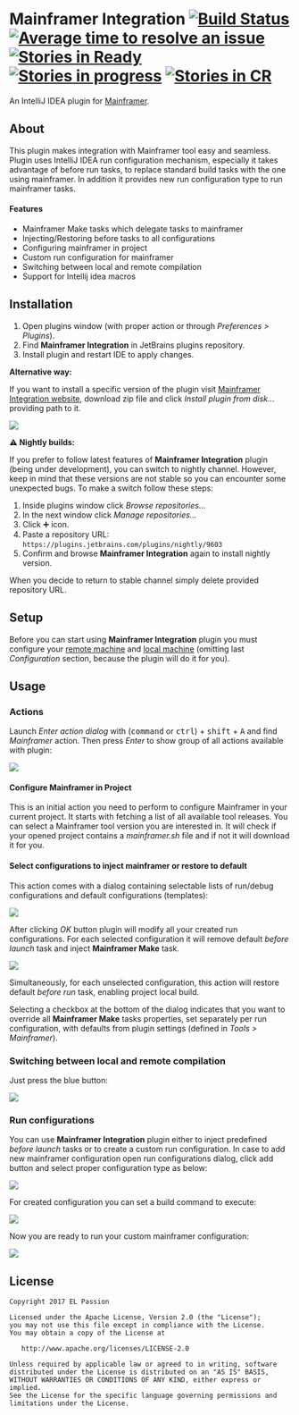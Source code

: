 # Mainframer Integration [![Build Status](https://travis-ci.org/elpassion/mainframer-intellij-plugin.svg?branch=develop)](https://travis-ci.org/elpassion/mainframer-intellij-plugin) [![Average time to resolve an issue](http://isitmaintained.com/badge/resolution/elpassion/mainframer-intellij-plugin.svg)](http://isitmaintained.com/project/elpassion/mainframer-intellij-plugin "Average time to resolve an issue") [![Stories in Ready](https://badge.waffle.io/elpassion/mainframer-intellij-plugin.svg?label=ready&title=Ready)](http://waffle.io/elpassion/mainframer-intellij-plugin) [![Stories in progress](https://badge.waffle.io/elpassion/mainframer-intellij-plugin.svg?label=in%20progress&title=In%20Progress)](http://waffle.io/elpassion/mainframer-intellij-plugin) [![Stories in CR](https://badge.waffle.io/elpassion/mainframer-intellij-plugin.svg?label=cr&title=CR)](http://waffle.io/elpassion/mainframer-intellij-plugin) 
An IntelliJ IDEA plugin for [Mainframer](https://github.com/gojuno/mainframer).

About
-----

This plugin makes integration with Mainframer tool easy and seamless. Plugin uses IntelliJ IDEA run configuration mechanism, especially it takes advantage of before run tasks, to replace standard build tasks with the one using mainframer. In addition it provides new run configuration type to run mainframer tasks.

#### Features
* Mainframer Make tasks which delegate tasks to mainframer
* Injecting/Restoring before tasks to all configurations
* Configuring mainframer in project
* Custom run configuration for mainframer
* Switching between local and remote compilation
* Support for Intellij idea macros

Installation
------------

1. Open plugins window (with proper action or through *Preferences > Plugins*).
2. Find **Mainframer Integration** in JetBrains plugins repository.
3. Install plugin and restart IDE to apply changes.

**Alternative way:**

If you want to install a specific version of the plugin visit [Mainframer Integration website](https://plugins.jetbrains.com/plugin/9603-mainframer-integration), download zip file and click *Install plugin from disk...* providing path to it.

![](readme/plugins.png)

**:warning: Nightly builds:**

If you prefer to follow latest features of **Mainframer Integration** plugin (being under development), you can switch to nightly channel. However, keep in mind that these versions are not stable so you can encounter some unexpected bugs. To make a switch follow these steps: 

1. Inside plugins window click *Browse repositories...*
2. In the next window click *Manage repositories...*
3. Click :heavy_plus_sign: icon.
4. Paste a repository URL: `https://plugins.jetbrains.com/plugins/nightly/9603`
5. Confirm and browse **Mainframer Integration** again to install nightly version.

When you decide to return to stable channel simply delete provided repository URL.

Setup
-----

Before you can start using **Mainframer Integration** plugin you must configure your [remote machine](https://github.com/gojuno/mainframer/blob/development/docs/SETUP_REMOTE.md) and [local machine](https://github.com/gojuno/mainframer/blob/development/docs/SETUP_LOCAL.md) (omitting last *Configuration* section, because the plugin will do it for you).

Usage
-----

### Actions

Launch *Enter action dialog* with (<kbd>command</kbd> or <kbd>ctrl</kbd>) + <kbd>shift</kbd> + <kbd>A</kbd> and find *Mainframer* action. Then press *Enter* to show group of all actions available with plugin:

![](readme/tasks.png)

#### Configure Mainframer in Project

This is an initial action you need to perform to configure Mainframer in your current project. It starts with fetching a list of all available tool releases. You can select a Mainframer tool version you are interested in. It will check if your opened project contains a *mainframer.sh* file and if not it will download it for you.

#### Select configurations to inject mainframer or restore to default

This action comes with a dialog containing selectable lists of run/debug configurations and default configurations (templates):

![](readme/select_configurations.png)

After clicking *OK* button plugin will modify all your created run configurations. For each selected configuration it will remove default *before launch* task and inject **Mainframer Make** task. 

![](readme/injecting.png)

Simultaneously, for each unselected configuration, this action will restore default *before run* task, enabling project local build.

Selecting a checkbox at the bottom of the dialog indicates that you want to override all **Mainframer Make** tasks properties, set separately per run configuration, with defaults from plugin settings (defined in *Tools > Mainframer*).

### Switching between local and remote compilation

Just press the blue button:

![](readme/turn_on_off.png)

### Run configurations

You can use **Mainframer Integration** plugin either to inject predefined *before launch* tasks or to create a custom run configuration. In case to add new mainframer configuration open run configurations dialog, click add button and select proper configuration type as below:

![](readme/add_new_configuration.png)

For created configuration you can set a build command to execute:

![](readme/run_configurations.png)

Now you are ready to run your custom mainframer configuration:

![](readme/run_mainframer_configuration.png)

License
-------

    Copyright 2017 EL Passion

    Licensed under the Apache License, Version 2.0 (the "License");
    you may not use this file except in compliance with the License.
    You may obtain a copy of the License at

       http://www.apache.org/licenses/LICENSE-2.0

    Unless required by applicable law or agreed to in writing, software
    distributed under the License is distributed on an "AS IS" BASIS,
    WITHOUT WARRANTIES OR CONDITIONS OF ANY KIND, either express or implied.
    See the License for the specific language governing permissions and
    limitations under the License.
